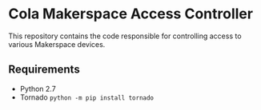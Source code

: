 # Cola Makerspace Access Controller

This repository contains the code responsible for controlling access to various Makerspace devices.

## Requirements
* Python 2.7
* Tornado `python -m pip install tornado`